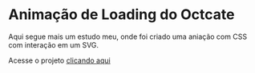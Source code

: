 # Animação de Loading do Octcate

Aqui segue mais um estudo meu, onde foi criado uma aniação com CSS com interação em um SVG.

Acesse o projeto [clicando aqui](https://loading-octcat.netlify.app/)
